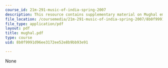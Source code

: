 ```yaml
---
course_id: 21m-291-music-of-india-spring-2007
description: This resource contains supplementary material on Mughal emperors.
file_location: /coursemedia/21m-291-music-of-india-spring-2007/8b0f9991d96ee3172ee52e8b9bb93e91_mughal.pdf
file_type: application/pdf
layout: pdf
title: mughal.pdf
type: course
uid: 8b0f9991d96ee3172ee52e8b9bb93e91

---
```

None